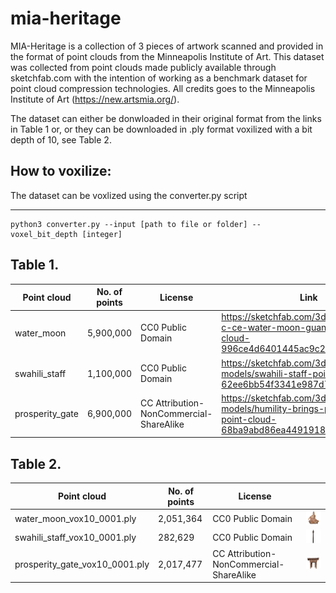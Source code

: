 # mia-heritage
MIA-Heritage is a collection of 3 pieces of artwork scanned and provided in the format of point clouds from the Minneapolis Institute of Art. This dataset was collected from point clouds made publicly available through sketchfab.com with the intention of working as a benchmark dataset for point cloud compression technologies.  All credits goes to the Minneapolis Institute of Art (https://new.artsmia.org/). 

The dataset can either be donwloaded in their original format from the links in Table 1 or, or they can be downloaded in .ply format voxilized with a bit depth of 10, see Table 2.

## How to voxilize:

The dataset can be voxlized using the converter.py script

---
```
python3 converter.py --input [path to file or folder] --voxel_bit_depth [integer]
```

## Table 1.

|  Point cloud | No. of points  | License  | Link  |
|---|---|---|---|
| water_moon  | 5,900,000  | CC0 Public Domain  | https://sketchfab.com/3d-models/12th-c-ce-water-moon-guanyin-point-cloud-996ce4d6401445ac9c26f927770df851  | 
| swahili_staff  | 1,100,000  | CC0 Public Domain  | https://sketchfab.com/3d-models/swahili-staff-point-cloud-62ee6bb54f3341e987d70c733ea639bd |
| prosperity_gate  | 6,900,000  | CC Attribution-NonCommercial-ShareAlike  | https://sketchfab.com/3d-models/humility-brings-prosperity-gate-point-cloud-68ba9abd86ea4491918e7b9e6949cb9e |

## Table 2.

|  Point cloud | No. of points  | License  | |
|---|---|---|---|
| water_moon_vox10_0001.ply  | 2,051,364  | CC0 Public Domain  | <img src="figures/water_moon.png" width="200" title="hover text"> |
| swahili_staff_vox10_0001.ply  | 282,629  | CC0 Public Domain  | <img src="figures/swahili_staff.png" width="200" title="hover text">  |
| prosperity_gate_vox10_0001.ply  | 2,017,477  | CC Attribution-NonCommercial-ShareAlike  |  <img src="figures/prosperity_gate.png" width="200" title="hover text">  |
